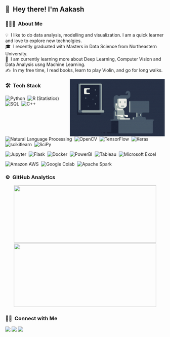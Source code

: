 ## 👋 &nbsp;Hey there! I'm Aakash

### 👨🏻‍💻 &nbsp;About Me

💡 &nbsp;I like to do data analysis, modelling and visualization. I am a quick learner and love to explore new technolgies.\
🎓 &nbsp;I recently graduated with Masters in Data Science from Northeastern University.\
🌱 &nbsp;I am currently learning more about Deep Learning, Computer Vision and Data Analysis usng Machine Learning.\
✍️ &nbsp;In my free time, I read books, learn to play Violin, and go for long walks.



<img alt="Night Coding" src="https://raw.githubusercontent.com/aakash1411/aakash1411/master/Night-Coding.gif" align="right" width="300" height="180"/>

### 🛠 &nbsp;Tech Stack

![Python](https://img.shields.io/badge/Python-F2C811?style=for-the-badge&logo=python&logoColor=white)&nbsp;
![R (Statistics)](https://img.shields.io/badge/R-276DC3?style=for-the-badge&logo=r&logoColor=white)&nbsp;
![SQL](https://img.shields.io/badge/MySQL-00000F?style=for-the-badge&logo=mysql&logoColor=white)&nbsp;
![C++](https://img.shields.io/badge/C%2B%2B-00599C?style=for-the-badge&logo=c%2B%2B&logoColor=white)&nbsp;

![Natural Language Processing](https://img.shields.io/badge/Natural%20Language%20Processing-FF6F00?style=for-the-badge&logo=Naver&logoColor=white)&nbsp;
![OpenCV](https://img.shields.io/badge/OpenCV-27338e?style=for-the-badge&logo=OpenCV&logoColor=white)&nbsp;
![TensorFlow](https://img.shields.io/badge/TensorFlow-FF6F00?style=for-the-badge&logo=TensorFlow&logoColor=white)&nbsp;
![Keras](https://img.shields.io/badge/Keras-D00000?style=for-the-badge&logo=Keras&logoColor=white)&nbsp;
![scikitlearn](https://img.shields.io/badge/scikitlearn-F7931E?style=for-the-badge&logo=scikit-learn&logoColor=white)&nbsp;
![SciPy](https://img.shields.io/badge/SciPy-8CAAE6?style=for-the-badge&logo=SciPy&logoColor=white)&nbsp;

![Jupyter](https://img.shields.io/badge/Jupyter-F37626.svg?&style=for-the-badge&logo=Jupyter&logoColor=white)&nbsp;
![Flask](https://img.shields.io/badge/Flask-000000?style=for-the-badge&logo=flask&logoColor=white)&nbsp;
![Docker](https://img.shields.io/badge/Docker-2CA5E0?style=for-the-badge&logo=docker&logoColor=white)&nbsp;
![PowerBI](https://img.shields.io/badge/PowerBI-F2C811?style=for-the-badge&logo=Power%20BI&logoColor=white)&nbsp;
![Tableau](https://img.shields.io/badge/Tableau-E97627?style=for-the-badge&logo=Tableau&logoColor=white)&nbsp;
![Microsoft Excel](https://img.shields.io/badge/Microsoft%20Excel-217346?style=for-the-badge&logo=Microsoft%20Excel&logoColor=white)&nbsp;

![Amazon AWS](https://img.shields.io/badge/Amazon%20AWS-232F3E?style=for-the-badge&logo=Amazon%20AWS&logoColor=white)&nbsp;
![Google Colab](https://img.shields.io/badge/Google%20Colab-F9AB00?style=for-the-badge&logo=Google%20Colab&logoColor=white)&nbsp;
![Apache Spark](https://img.shields.io/badge/Apache%20Spark-E25A1C?style=for-the-badge&logo=Apache%20Spark&logoColor=white)&nbsp;


### ⚙️ &nbsp;GitHub Analytics

<p align="center">
<a href="https://github.com/aakash1411">
  <img width="450em" height="180em" src="https://github-readme-stats-eight-theta.vercel.app/api?username=aakash1411&show_icons=true&theme=dracula&include_all_commits=true&count_private=true" />
  <img width="450em" height="200em" src="https://github-readme-stats-eight-theta.vercel.app/api/top-langs/?username=aakash1411&layout=compact&exclude_lang=java+r&theme=vue-dark" />
</a>
</p>

### 🤝🏻 &nbsp;Connect with Me

<p align="left">
<a href="https://www.instagram.com/aakashs_/"><img src="https://img.shields.io/badge/Instagram-E4405F?style=for-the-badge&logo=instagram&logoColor=white"/></a>
<a href="https://www.linkedin.com/in/aakashs14/"><img src="https://img.shields.io/badge/LinkedIn-0077B5?style=for-the-badge&logo=linkedin&logoColor=white"/></a>
<a href="mailto:shahaakash1411@gmail.com"><img src="https://img.shields.io/badge/Gmail-D14836?style=for-the-badge&logo=gmail&logoColor=white"/></a>
</p>
